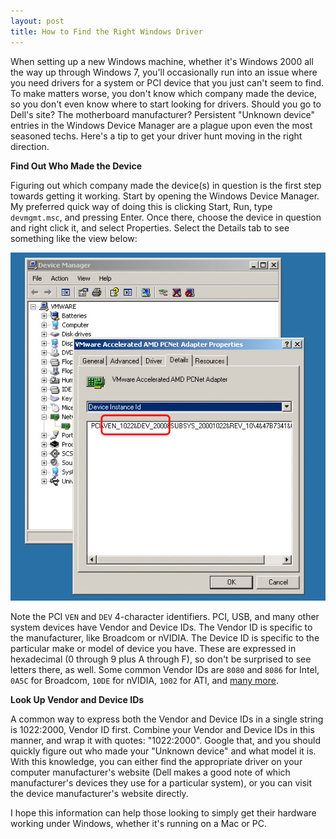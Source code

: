 ```yaml
---
layout: post
title: How to Find the Right Windows Driver
---
```

When setting up a new Windows machine, whether it's Windows 2000 all the way up through Windows 7, you'll occasionally run into an issue where you need drivers for a system or PCI device that you just can't seem to find. To make matters worse, you don't know which company made the device, so you don't even know where to start looking for drivers. Should you go to Dell's site? The motherboard manufacturer? Persistent "Unknown device" entries in the Windows Device Manager are a plague upon even the most seasoned techs. Here's a tip to get your driver hunt moving in the right direction.

**Find Out Who Made the Device**

Figuring out which company made the device(s) in question is the first step towards getting it working. Start by opening the Windows Device Manager. My preferred quick way of doing this is clicking Start, Run, type `devmgmt.msc`, and pressing Enter. Once there, choose the device in question and right click it, and select Properties. Select the Details tab to see something like the view below:

![windows device manager](/assets/windows_device_manager.jpg)

Note the PCI `VEN` and `DEV` 4-character identifiers. PCI, USB, and many other system devices have Vendor and Device IDs. The Vendor ID is specific to the manufacturer, like Broadcom or nVIDIA. The Device ID is specific to the particular make or model of device you have. These are expressed in hexadecimal (0 through 9 plus A through F), so don't be surprised to see letters there, as well. Some common Vendor IDs are `8080` and `8086` for Intel, `0A5C` for Broadcom, `10DE` for nVIDIA, `1002` for ATI, and [many more](http://www.pcidatabase.com/reports.php?type=tab-delimeted).

**Look Up Vendor and Device IDs**

A common way to express both the Vendor and Device IDs in a single string is 1022:2000, Vendor ID first. Combine your Vendor and Device IDs in this manner, and wrap it with quotes: "1022:2000". Google that, and you should quickly figure out who made your "Unknown device" and what model it is. With this knowledge, you can either find the appropriate driver on your computer manufacturer's website (Dell makes a good note of which manufacturer's devices they use for a particular system), or you can visit the device manufacturer's website directly.

I hope this information can help those looking to simply get their hardware working under Windows, whether it's running on a Mac or PC.
